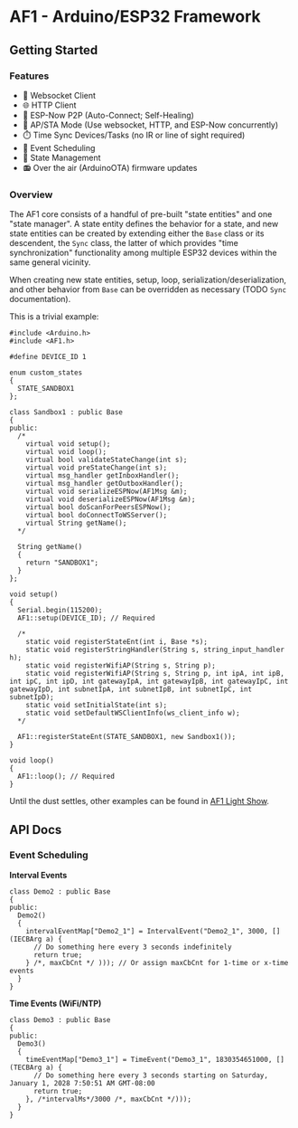 # AF1 - Arduino/ESP32 Framework

## Getting Started

### Features

- :electric_plug: Websocket Client
- :globe_with_meridians: HTTP Client
- :handshake: ESP-Now P2P (Auto-Connect; Self-Healing)
- :arrows_counterclockwise: AP/STA Mode (Use websocket, HTTP, and ESP-Now concurrently)
- :stopwatch: Time Sync Devices/Tasks (no IR or line of sight required)
- :calendar: Event Scheduling
- :trident: State Management
- :radio: Over the air (ArduinoOTA) firmware updates

### Overview

The AF1 core consists of a handful of pre-built "state entities" and one "state manager". A state entity defines the behavior for a state, and new state entities can be created by extending either the `Base` class or its descendent, the `Sync` class, the latter of which provides "time synchronization" functionality among multiple ESP32 devices within the same general vicinity.

When creating new state entities, setup, loop, serialization/deserialization, and other behavior from `Base` can be overridden as necessary (TODO `Sync` documentation).

This is a trivial example:

```
#include <Arduino.h>
#include <AF1.h>

#define DEVICE_ID 1

enum custom_states
{
  STATE_SANDBOX1
};

class Sandbox1 : public Base
{
public:
  /*
    virtual void setup();
    virtual void loop();
    virtual bool validateStateChange(int s);
    virtual void preStateChange(int s);
    virtual msg_handler getInboxHandler();
    virtual msg_handler getOutboxHandler();
    virtual void serializeESPNow(AF1Msg &m);
    virtual void deserializeESPNow(AF1Msg &m);
    virtual bool doScanForPeersESPNow();
    virtual bool doConnectToWSServer();
    virtual String getName();
  */

  String getName()
  {
    return "SANDBOX1";
  }
};

void setup()
{
  Serial.begin(115200);
  AF1::setup(DEVICE_ID); // Required

  /*
    static void registerStateEnt(int i, Base *s);
    static void registerStringHandler(String s, string_input_handler h);
    static void registerWifiAP(String s, String p);
    static void registerWifiAP(String s, String p, int ipA, int ipB, int ipC, int ipD, int gatewayIpA, int gatewayIpB, int gatewayIpC, int gatewayIpD, int subnetIpA, int subnetIpB, int subnetIpC, int subnetIpD);
    static void setInitialState(int s);
    static void setDefaultWSClientInfo(ws_client_info w);
  */

  AF1::registerStateEnt(STATE_SANDBOX1, new Sandbox1());
}

void loop()
{
  AF1::loop(); // Required
}
```

Until the dust settles, other examples can be found in [AF1 Light Show](https://github.com/jonshaw199/af1-light-show/blob/main/src/main.cpp).

## API Docs

### Event Scheduling

**Interval Events**

```
class Demo2 : public Base
{
public:
  Demo2()
  {
    intervalEventMap["Demo2_1"] = IntervalEvent("Demo2_1", 3000, [](IECBArg a) {
      // Do something here every 3 seconds indefinitely
      return true;
    } /*, maxCbCnt */ ))); // Or assign maxCbCnt for 1-time or x-time events
  }
}
```

**Time Events (WiFi/NTP)**

```
class Demo3 : public Base
{
public:
  Demo3()
  {
    timeEventMap["Demo3_1"] = TimeEvent("Demo3_1", 1830354651000, [](TECBArg a) {
      // Do something here every 3 seconds starting on Saturday, January 1, 2028 7:50:51 AM GMT-08:00
      return true;
    }, /*intervalMs*/3000 /*, maxCbCnt */)));
  }
}
```

